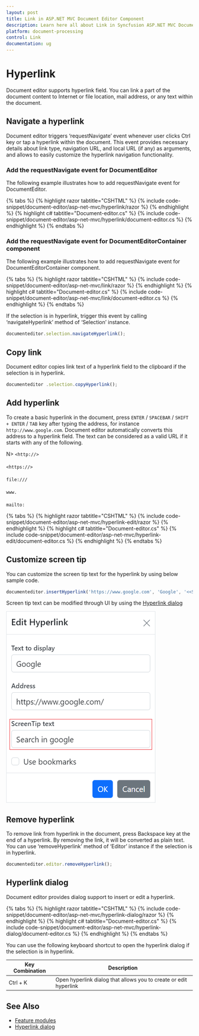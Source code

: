 ```yaml
---
layout: post
title: Link in ASP.NET MVC Document Editor Component
description: Learn here all about Link in Syncfusion ASP.NET MVC Document Editor component of Syncfusion Essential JS 2 and more.
platform: document-processing
control: Link
documentation: ug
---
```



# Hyperlink

Document editor supports hyperlink field. You can link a part of the document content to Internet or file location, mail address, or any text within the document.

## Navigate a hyperlink

Document editor triggers ‘requestNavigate’ event whenever user clicks Ctrl key or tap a hyperlink within the document. This event provides necessary details about link type, navigation URL, and local URL (if any) as arguments, and allows to easily customize the hyperlink navigation functionality.

### Add the requestNavigate event for DocumentEditor

The following example illustrates how to add requestNavigate event for DocumentEditor.



{% tabs %}
{% highlight razor tabtitle="CSHTML" %}
{% include code-snippet/document-editor/asp-net-mvc/hyperlink/razor %}
{% endhighlight %}
{% highlight c# tabtitle="Document-editor.cs" %}
{% include code-snippet/document-editor/asp-net-mvc/hyperlink/document-editor.cs %}
{% endhighlight %}
{% endtabs %}



### Add the requestNavigate event for DocumentEditorContainer component

The following example illustrates how to add requestNavigate event for DocumentEditorContainer component.


{% tabs %}
{% highlight razor tabtitle="CSHTML" %}
{% include code-snippet/document-editor/asp-net-mvc/link/razor %}
{% endhighlight %}
{% highlight c# tabtitle="Document-editor.cs" %}
{% include code-snippet/document-editor/asp-net-mvc/link/document-editor.cs %}
{% endhighlight %}
{% endtabs %}

If the selection is in hyperlink, trigger this event by calling ‘navigateHyperlink’ method of ‘Selection’ instance.

```typescript
documenteditor.selection.navigateHyperlink();
```

## Copy link

Document editor copies link text of a hyperlink field to the clipboard if the selection is in hyperlink.

```typescript
documenteditor .selection.copyHyperlink();
```

## Add hyperlink

To create a basic hyperlink in the document, press `ENTER` / `SPACEBAR` / `SHIFT + ENTER` / `TAB` key after typing the address, for instance `http://www.google.com`. Document editor automatically converts this address to a hyperlink field. The text can be considered as a valid URL if it starts with any of the following.

N> `<http://>`<br>
<br/> `<https://>`<br>
<br/> `file:///`<br>
<br/> `www.`<br>
<br/> `mailto:`<br>


{% tabs %}
{% highlight razor tabtitle="CSHTML" %}
{% include code-snippet/document-editor/asp-net-mvc/hyperlink-edit/razor %}
{% endhighlight %}
{% highlight c# tabtitle="Document-editor.cs" %}
{% include code-snippet/document-editor/asp-net-mvc/hyperlink-edit/document-editor.cs %}
{% endhighlight %}
{% endtabs %}

## Customize screen tip

You can customize the screen tip text for the hyperlink by using below sample code.

```typescript
documenteditor.insertHyperlink('https://www.google.com', 'Google', '<<Screen tip text>>');
```

Screen tip text can be modified through UI by using the [Hyperlink dialog](./dialog#hyperlink-dialog/)

![Add or modify the screen tip text for hyperlinks in a Word document.](images/screentip.png)

## Remove hyperlink

To remove link from hyperlink in the document, press Backspace key at the end of a hyperlink. By removing the link, it will be converted as plain text. You can use ‘removeHyperlink’ method of ‘Editor’ instance if the selection is in hyperlink.

```typescript
documenteditor.editor.removeHyperlink();
```

## Hyperlink dialog

Document editor provides dialog support to insert or edit a hyperlink.


{% tabs %}
{% highlight razor tabtitle="CSHTML" %}
{% include code-snippet/document-editor/asp-net-mvc/hyperlink-dialog/razor %}
{% endhighlight %}
{% highlight c# tabtitle="Document-editor.cs" %}
{% include code-snippet/document-editor/asp-net-mvc/hyperlink-dialog/document-editor.cs %}
{% endhighlight %}
{% endtabs %}



You can use the following keyboard shortcut to open the hyperlink dialog if the selection is in hyperlink.

| Key Combination | Description |
|-----------------|-------------|
|Ctrl + K | Open hyperlink dialog that allows you to create or edit hyperlink|

## See Also

* [Feature modules](./feature-module)
* [Hyperlink dialog](./dialog#hyperlink-dialog)
